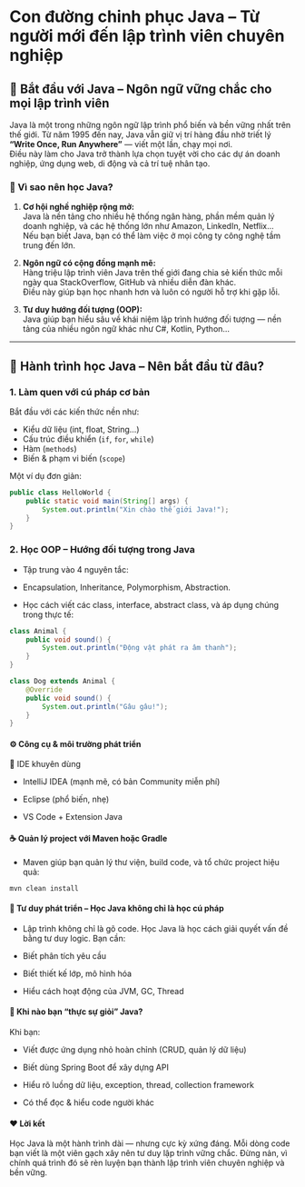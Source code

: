 # Con đường chinh phục Java – Từ người mới đến lập trình viên chuyên nghiệp


## 🌱 Bắt đầu với Java – Ngôn ngữ vững chắc cho mọi lập trình viên

Java là một trong những ngôn ngữ lập trình phổ biến và bền vững nhất trên thế giới. Từ năm 1995 đến nay, Java vẫn giữ vị trí hàng đầu nhờ triết lý **“Write Once, Run Anywhere”** — viết một lần, chạy mọi nơi.  
Điều này làm cho Java trở thành lựa chọn tuyệt vời cho các dự án doanh nghiệp, ứng dụng web, di động và cả trí tuệ nhân tạo.

### 🎯 Vì sao nên học Java?

1. **Cơ hội nghề nghiệp rộng mở:**  
   Java là nền tảng cho nhiều hệ thống ngân hàng, phần mềm quản lý doanh nghiệp, và các hệ thống lớn như Amazon, LinkedIn, Netflix...  
   Nếu bạn biết Java, bạn có thể làm việc ở mọi công ty công nghệ tầm trung đến lớn.

2. **Ngôn ngữ có cộng đồng mạnh mẽ:**  
   Hàng triệu lập trình viên Java trên thế giới đang chia sẻ kiến thức mỗi ngày qua StackOverflow, GitHub và nhiều diễn đàn khác.  
   Điều này giúp bạn học nhanh hơn và luôn có người hỗ trợ khi gặp lỗi.

3. **Tư duy hướng đối tượng (OOP):**  
   Java giúp bạn hiểu sâu về khái niệm lập trình hướng đối tượng — nền tảng của nhiều ngôn ngữ khác như C#, Kotlin, Python...

---

## 🧩 Hành trình học Java – Nên bắt đầu từ đâu?

### 1. Làm quen với cú pháp cơ bản
Bắt đầu với các kiến thức nền như:
- Kiểu dữ liệu (int, float, String…)
- Cấu trúc điều khiển (`if`, `for`, `while`)
- Hàm (`methods`)
- Biến & phạm vi biến (`scope`)

Một ví dụ đơn giản:

```java
public class HelloWorld {
    public static void main(String[] args) {
        System.out.println("Xin chào thế giới Java!");
    }
}
```

### 2. Học OOP – Hướng đối tượng trong Java
- Tập trung vào 4 nguyên tắc:
- Encapsulation, Inheritance, Polymorphism, Abstraction.

- Học cách viết các class, interface, abstract class, và áp dụng chúng trong thực tế:

```java
class Animal {
    public void sound() {
        System.out.println("Động vật phát ra âm thanh");
    }
}

class Dog extends Animal {
    @Override
    public void sound() {
        System.out.println("Gâu gâu!");
    }
}
```
#### ⚙️ Công cụ & môi trường phát triển
🔧 IDE khuyên dùng
- IntelliJ IDEA (mạnh mẽ, có bản Community miễn phí)

- Eclipse (phổ biến, nhẹ)

- VS Code + Extension Java

#### ☕️ Quản lý project với Maven hoặc Gradle
- Maven giúp bạn quản lý thư viện, build code, và tổ chức project hiệu quả:

```nginx
mvn clean install
```
#### 🧠 Tư duy phát triển – Học Java không chỉ là học cú pháp
- Lập trình không chỉ là gõ code. Học Java là học cách giải quyết vấn đề bằng tư duy logic.
Bạn cần:

- Biết phân tích yêu cầu

- Biết thiết kế lớp, mô hình hóa

- Hiểu cách hoạt động của JVM, GC, Thread

#### 🚀 Khi nào bạn “thực sự giỏi” Java?
Khi bạn:

- Viết được ứng dụng nhỏ hoàn chỉnh (CRUD, quản lý dữ liệu)

- Biết dùng Spring Boot để xây dựng API

- Hiểu rõ luồng dữ liệu, exception, thread, collection framework

- Có thể đọc & hiểu code người khác

#### ❤️ Lời kết
Học Java là một hành trình dài — nhưng cực kỳ xứng đáng.
Mỗi dòng code bạn viết là một viên gạch xây nên tư duy lập trình vững chắc.
Đừng nản, vì chính quá trình đó sẽ rèn luyện bạn thành lập trình viên chuyên nghiệp và bền vững.
